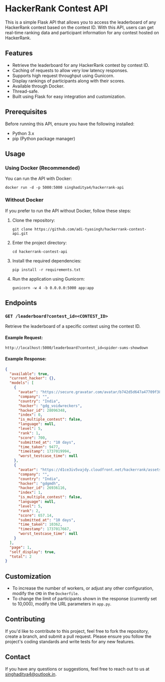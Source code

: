 
HackerRank Contest API
====================

This is a simple Flask API that allows you to access the leaderboard of any HackerRank contest based on the contest ID. With this API, users can get real-time ranking data and participant information for any contest hosted on HackerRank.

Features
--------

- Retrieve the leaderboard for any HackerRank contest by contest ID.
- Caching of requests to allow very low latency responses.
- Supports high request throughput using Gunicorn.
- Display rankings of participants along with their scores.
- Available through Docker.
- Thread-safe.
- Built using Flask for easy integration and customization.

Prerequisites
-------------

Before running this API, ensure you have the following installed:

- Python 3.x
- pip (Python package manager)

Usage
-----

### Using Docker (Recommended)

You can run the API with Docker:

```
docker run -d -p 5000:5000 singhaditya4/hackerrank-api
```

### Without Docker

If you prefer to run the API without Docker, follow these steps:

1. Clone the repository:
    ```
    git clone https://github.com/adi-tyasingh/hackerrank-contest-api.git
    ```

2. Enter the project directory:
    ```
    cd hackerrank-contest-api
    ```

3. Install the required dependencies:
    ```
    pip install -r requirements.txt
    ```

4. Run the application using Gunicorn:
    ```
    gunicorn -w 4 -b 0.0.0.0:5000 app:app
    ```

Endpoints
---------

### `GET /leaderboard?contest_id=<CONTEST_ID>`

Retrieve the leaderboard of a specific contest using the contest ID.

#### Example Request:
```
http://localhost:5000/leaderboard?contest_id=spider-sums-showdown
```

#### Example Response:
```json
{
  "available": true,
  "current_hacker": {},
  "models": [
    {
      "avatar": "https://secure.gravatar.com/avatar/b742d5d647a47709f388c92540dc4056?d=https%3A%2F%2Fd1ce3iv5vajdy.cloudfront.net%2Fhackerrank%2Fassets%2Fgravatar.jpg&s=150",
      "company": "",
      "country": "India",
      "hacker": "gdg_voidwreckers",
      "hacker_id": 28096348,
      "index": 0,
      "is_multiple_contest": false,
      "language": null,
      "level": 5,
      "rank": 1,
      "score": 700,
      "submitted_at": "10 days",
      "time_taken": 9477,
      "timestamp": 1737019994,
      "worst_testcase_time": null
    },
    {
      "avatar": "https://d1ce3iv5vajdy.cloudfront.net/hackerrank/assets/gravatar.jpg",
      "company": "",
      "country": "India",
      "hacker": "gdgmdh",
      "hacker_id": 26936116,
      "index": 1,
      "is_multiple_contest": false,
      "language": null,
      "level": 5,
      "rank": 2,
      "score": 657.14,
      "submitted_at": "10 days",
      "time_taken": 10362,
      "timestamp": 1737017667,
      "worst_testcase_time": null
    }
  ],
  "page": 1,
  "self_display": true,
  "total": 2
}
```

Customization
-------------

- To increase the number of workers, or adjust any other configuration, modify the `CMD` in the `Dockerfile`.
- To change the limit of participants shown in the response (currently set to 10,000), modify the URL parameters in `app.py`.

Contributing
------------

If you'd like to contribute to this project, feel free to fork the repository, create a branch, and submit a pull request. Please ensure you follow the project's coding standards and write tests for any new features.

Contact
-------

If you have any questions or suggestions, feel free to reach out to us at [singhaditya4@outlook.in](mailto:singhaditya4@outlook.in).
